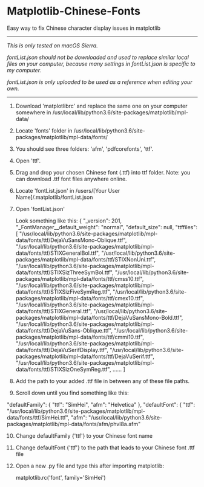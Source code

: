 # Matplotlib-Chinese-Fonts
Easy way to fix Chinese character display issues in matplotlib

________________

*This is only tested on macOS Sierra.*

*fontList.json should not be downloaded and used to replace similar local files on your computer, because many settings in fontList.json is specific to my computer.*

*fontList.json is only uploaded to be used as a reference when editing your own.*

________________


1. Download 'matplotlibrc' and replace the same one on your computer somewhere in /usr/local/lib/python3.6/site-packages/matplotlib/mpl-data/
2. Locate 'fonts' folder in /usr/local/lib/python3.6/site-packages/matplotlib/mpl-data/fonts/
3. You should see three folders: 'afm', 'pdfcorefonts', 'ttf'.
4. Open 'ttf'.
5. Drag and drop your chosen Chinese font (.ttf) into ttf folder.
    Note: you can download .ttf font files anywhere online.
6. Locate 'fontList.json' in /users/[Your User Name]/.matplotlib/fontList.json
7. Open 'fontList.json'
    
    Look something like this:
    {
  "_version": 201,
  "_FontManager__default_weight": "normal",
  "default_size": null,
  "ttffiles": [
    "/usr/local/lib/python3.6/site-packages/matplotlib/mpl-data/fonts/ttf/DejaVuSansMono-Oblique.ttf",
    "/usr/local/lib/python3.6/site-packages/matplotlib/mpl-data/fonts/ttf/STIXGeneralBol.ttf",
    "/usr/local/lib/python3.6/site-packages/matplotlib/mpl-data/fonts/ttf/STIXNonUni.ttf",
    "/usr/local/lib/python3.6/site-packages/matplotlib/mpl-data/fonts/ttf/STIXSizThreeSymBol.ttf",
    "/usr/local/lib/python3.6/site-packages/matplotlib/mpl-data/fonts/ttf/cmss10.ttf",
    "/usr/local/lib/python3.6/site-packages/matplotlib/mpl-data/fonts/ttf/STIXSizFiveSymReg.ttf",
    "/usr/local/lib/python3.6/site-packages/matplotlib/mpl-data/fonts/ttf/cmex10.ttf",
    "/usr/local/lib/python3.6/site-packages/matplotlib/mpl-data/fonts/ttf/STIXGeneral.ttf",
    "/usr/local/lib/python3.6/site-packages/matplotlib/mpl-data/fonts/ttf/DejaVuSansMono-Bold.ttf",
    "/usr/local/lib/python3.6/site-packages/matplotlib/mpl-data/fonts/ttf/DejaVuSans-Oblique.ttf",
    "/usr/local/lib/python3.6/site-packages/matplotlib/mpl-data/fonts/ttf/cmmi10.ttf",
    "/usr/local/lib/python3.6/site-packages/matplotlib/mpl-data/fonts/ttf/DejaVuSerifDisplay.ttf",
    "/usr/local/lib/python3.6/site-packages/matplotlib/mpl-data/fonts/ttf/DejaVuSerif.ttf",
    "/usr/local/lib/python3.6/site-packages/matplotlib/mpl-data/fonts/ttf/STIXSizOneSymReg.ttf",
    ......
    ]


8. Add the path to your added .ttf file in between any of these file paths.
9. Scroll down until you find something like this:
      
    
  "defaultFamily": {
    "ttf": "SimHei",
    "afm": "Helvetica"
  },
  "defaultFont": {
    "ttf": "/usr/local/lib/python3.6/site-packages/matplotlib/mpl-data/fonts/ttf/SimHei.ttf",
    "afm": "/usr/local/lib/python3.6/site-packages/matplotlib/mpl-data/fonts/afm/phvl8a.afm"
    
10. Change defaultFamily {'ttf'} to your Chinese font name
11. Change defaultFont {'ttf'} to the path that leads to your Chinese font .ttf file
12. Open a new .py file and type this after importing matplotlib:

    matplotlib.rc('font', family='SimHei')


